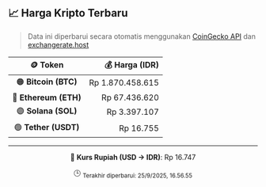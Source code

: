 

<!-- HARGA_KRIPTO -->
## 📈 Harga Kripto Terbaru

> Data ini diperbarui secara otomatis menggunakan [CoinGecko API](https://www.coingecko.com/) dan [exchangerate.host](https://exchangerate.host/)

<div align="center">

| 🪙 Token | 💰 Harga (IDR) |
|:------:|---------------:|
| 🟠 **Bitcoin (BTC)**   | Rp 1.870.458.615 |
| 🔵 **Ethereum (ETH)**  | Rp 67.436.620 |
| 🟣 **Solana (SOL)**    | Rp 3.397.107 |
| 🟢 **Tether (USDT)**   | Rp 16.755 |

---

💱 **Kurs Rupiah (USD → IDR)**: Rp 16.747

🕒 <sub>Terakhir diperbarui: 25/9/2025, 16.56.55</sub>

</div>
<!-- /HARGA_KRIPTO -->
